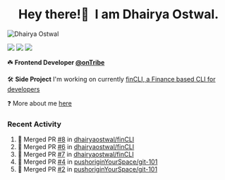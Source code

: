 <h1 align="center">Hey there!👋&nbsp; I am Dhairya Ostwal.</h1>
<!--<h4 align="center">A Business Development Manager turned Software Developer.</h3>-->
<p align="left"> <img src="https://komarev.com/ghpvc/?username=dhairyaostwal" alt="Dhairya Ostwal" /></p>

[<img src="https://img.shields.io/badge/linkedin-%230077B5.svg?&style=for-the-badge&logo=linkedin&logoColor=white" />](https://www.linkedin.com/in/dhairyaostwal/) [<img src = "https://img.shields.io/badge/twitter-%2320A1F1.svg?&style=for-the-badge&logo=twitter&logoColor=white">](https://twitter.com/dhairyaostwal/)
[<img src="https://img.shields.io/badge/medium-%23292929.svg?&style=for-the-badge&logo=medium&logoColor=white" />](https://medium.com/@dhairyaostwal)

☘️ **Frontend Developer [@onTribe](https://github.com/Tribe-Tech/)**

🛠 **Side Project** I'm working on currently [finCLI, a Finance based CLI for developers](https://github.com/dhairyaostwal/finCLI)

❓ More about me [here](https://dhairyaostwal.netlify.app/)

### Recent Activity
<!--START_SECTION:activity-->
1. 🎉 Merged PR [#8](https://github.com/dhairyaostwal/finCLI/pull/8) in [dhairyaostwal/finCLI](https://github.com/dhairyaostwal/finCLI)
2. 🎉 Merged PR [#6](https://github.com/dhairyaostwal/finCLI/pull/6) in [dhairyaostwal/finCLI](https://github.com/dhairyaostwal/finCLI)
3. 🎉 Merged PR [#7](https://github.com/dhairyaostwal/finCLI/pull/7) in [dhairyaostwal/finCLI](https://github.com/dhairyaostwal/finCLI)
4. 🎉 Merged PR [#4](https://github.com/pushoriginYourSpace/git-101/pull/4) in [pushoriginYourSpace/git-101](https://github.com/pushoriginYourSpace/git-101)
5. 🎉 Merged PR [#2](https://github.com/pushoriginYourSpace/git-101/pull/2) in [pushoriginYourSpace/git-101](https://github.com/pushoriginYourSpace/git-101)
<!--END_SECTION:activity-->
